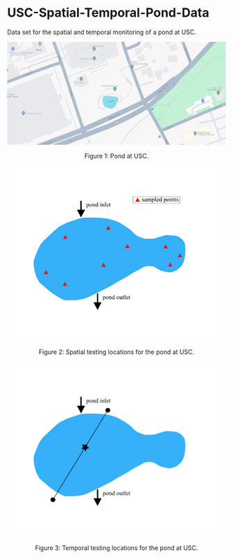 # USC-Spatial-Temporal-Pond-Data
Data set for the spatial and temporal monitoring of a pond at USC.

<p align="center">
<img src="media/google_map.jpg" alt="drawing" width="600"/>
</p>
<p align="center">
Figure 1: Pond at USC.
</p>

<p align="center">
<img src="media/SpatialLoc.png" alt="drawing" width="600"/>
</p>
<p align="center">
Figure 2: Spatial testing locations for the pond at USC.
  
</p><p align="center">
<img src="media/TemporalLoc.png" alt="drawing" width="600"/>
</p>
<p align="center">
Figure 3: Temporal testing locations for the pond at USC.
</p>




